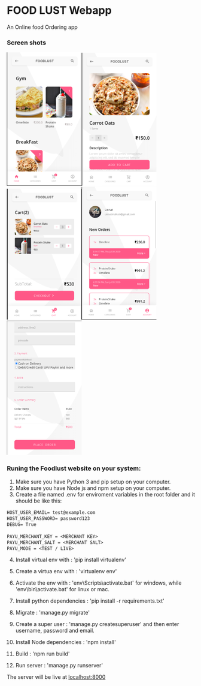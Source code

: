 # FOOD LUST Webapp

An Online food Ordering app

### Screen shots

<img src="/screeenshots/1.png?raw=true" width=200/><img src="/screeenshots/3.png?raw=true" width=200/><img src="/screeenshots/4.png?raw=true" width=200/><img src="/screeenshots/5.png?raw=true" width=200/><img src="/screeenshots/6.png?raw=true" width=200/>


### Runing the Foodlust website on your system:

1. Make sure you have Python 3 and pip setup on your computer.
2. Make sure you have Node js and npm setup on your computer.
3. Create a file named .env for enviroment variables in the root folder and it should be like this:

```
HOST_USER_EMAIL= test@example.com
HOST_USER_PASSWORD= password123
DEBUG= True

PAYU_MERCHANT_KEY = <MERCHANT KEY>
PAYU_MERCHANT_SALT = <MERCHANT SALT>
PAYU_MODE = <TEST / LIVE>
```

4. Install virtual env with : 'pip install virtualenv'
5. Create a virtua env with : 'virtualenv env'
6. Activate the env with : 'env\Scripts\activate.bat' for windows, while 'env\bin\activate.bat' for linux or mac.
7. Install python dependencies : 'pip install -r requirements.txt'
8. Migrate : 'manage.py migrate'
9. Create a super user : 'manage.py createsuperuser' and then enter username, password and email.

10. Install Node dependencies : 'npm install'
11. Build : 'npm run build'

12. Run server : 'manage.py runserver'

The server will be live at [localhost:8000](http://localhost:8000)
